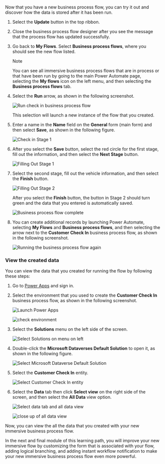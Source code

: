 Now that you have a new business process flow, you can try it out and discover how the data is stored after it has been run.

1. Select the **Update** button in the top ribbon. 

1. Close the business process flow designer after you see the message that the process 
flow has updated successfully. 

1. Go back to **My Flows**. Select **Business process flows**, where you should see the new flow listed.

	> [!NOTE]
	> You can see all immersive business process flows that are in
	process or that have been run by going to the main Power Automate
	page, selecting the **My flows** icon on the left menu, and then 
	selecting the **Business process flows** tab.

1. Select the **Run** arrow, as shown in the following screenshot.

	![Run check in business process flow](../media/21-run-check-business-process-flow.png)
	
	This selection will launch a new instance of the flow that you created.
	
1. Enter a name in the **Name** field on the **General** form (main form) and then select **Save**, as shown in the following figure.
	
	![Check in Stage 1](../media/22-check-stage-1.png)
	
1. After you select the **Save** button, select the red circle for the first stage, fill out the information, and then select the **Next Stage** button.
	
	![Filling Out Stage 1](../media/23-filling-out-stage-1.png)
	
1. Select the second stage, fill out the vehicle information, and then select the **Finish** button.
	
	![Filling Out Stage 2](../media/24-filling-out-stage-2.png)
	
	After you select the **Finish** button, the button in Stage 2 should turn green and the data that you entered is automatically saved.
	
	![Business process flow	complete](../media/25-business-process-flow-complete.png)
	
1. You can create additional records by launching Power Automate, selecting **My Flows** and **Business process
flows**, and then selecting the arrow next to the **Customer Check In** business process flow, as shown in the following screenshot.
	
   ![Running the business process flow again](../media/26-run-business-process-flow-again.png)

### View the created data

You can view the data that you created for running the flow by following these steps:

1. Go to [Power Apps](https://make.powerapps.com/?azure-portal=true) and sign in.

1. Select the environment that you used to create the **Customer Check In** business process flow, as shown in the following screenshot.

	![Launch Power Apps](../media/27-launch-power-apps.png)
		
	![check environment](../media/28-check-environment.png)

1. Select the **Solutions** menu on the left side of the screen.

	![Select Solutions on menu on left](../media/29-select-solutions-menu.png)

1. Double-click the **Microsoft Dataverses Default Solution** to open it, as shown in the following figure.

	![Select Microsoft Dataverse Default Solution](../media/30-select-cds-default-solution.png)

1. Select the **Customer Check In** entity.

	![Select Customer Check In entity](../media/31-select-check-entity.png)

1. Select the **Data** tab then click **Select view** on the right side of the screen, and then select the **All Data** view option.

	![Select data tab and all data view](../media/32-select-data-tab-all-data-view.png)
		
	![close up of all data view](../media/33-close-up-all-data-view.png)

Now, you can view the all the data that you created with your new immersive business process flow.

In the next and final module of this learning path, you will improve your new immersive flow by
customizing the form that is associated with your flow, adding logical branching, and adding instant 
workflow notification to make your new immersive business process flow even more powerful.
